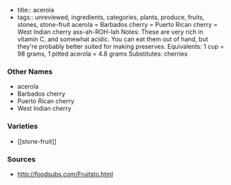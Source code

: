 - title:: acerola
- tags:: unreviewed, ingredients, categories, plants, produce, fruits, stones, stone-fruit
acerola = Barbados cherry = Puerto Rican cherry = West Indian cherry ass-ah-ROH-lah Notes: These are very rich in vitamin C, and somewhat acidic. You can eat them out of hand, but they're probably better suited for making preserves. Equivalents: 1 cup = 98 grams, 1 pitted acerola = 4.8 grams Substitutes: cherries

### Other Names

* acerola
* Barbados cherry
* Puerto Rican cherry
* West Indian cherry

### Varieties

* [[stone-fruit]]

### Sources
* http://foodsubs.com/Fruitsto.html
